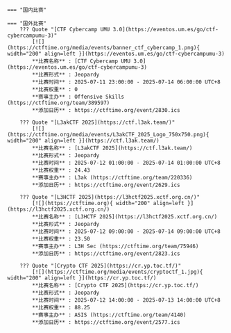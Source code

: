     === "国内比赛"
    
    === "国外比赛"
        ??? Quote "[CTF Cybercamp UMU 3.0](https://eventos.um.es/go/ctf-cybercampumu-3)"  
            [![](https://ctftime.org/media/events/banner_ctf_cybercamp_1.png){ width="200" align=left }](https://eventos.um.es/go/ctf-cybercampumu-3)  
            **比赛名称** : [CTF Cybercamp UMU 3.0](https://eventos.um.es/go/ctf-cybercampumu-3)  
            **比赛形式** : Jeopardy  
            **比赛时间** : 2025-07-11 23:00:00 - 2025-07-14 06:00:00 UTC+8  
            **比赛权重** : 0  
            **赛事主办** : Offensive Skills (https://ctftime.org/team/389597)  
            **添加日历** : https://ctftime.org/event/2830.ics  
            
        ??? Quote "[L3akCTF 2025](https://ctf.l3ak.team/)"  
            [![](https://ctftime.org/media/events/L3akCTF_2025_Logo_750x750.png){ width="200" align=left }](https://ctf.l3ak.team/)  
            **比赛名称** : [L3akCTF 2025](https://ctf.l3ak.team/)  
            **比赛形式** : Jeopardy  
            **比赛时间** : 2025-07-12 01:00:00 - 2025-07-14 01:00:00 UTC+8  
            **比赛权重** : 24.43  
            **赛事主办** : L3ak (https://ctftime.org/team/220336)  
            **添加日历** : https://ctftime.org/event/2629.ics  
            
        ??? Quote "[L3HCTF 2025](https://l3hctf2025.xctf.org.cn/)"  
            [![](https://ctftime.org){ width="200" align=left }](https://l3hctf2025.xctf.org.cn/)  
            **比赛名称** : [L3HCTF 2025](https://l3hctf2025.xctf.org.cn/)  
            **比赛形式** : Jeopardy  
            **比赛时间** : 2025-07-12 09:00:00 - 2025-07-14 09:00:00 UTC+8  
            **比赛权重** : 23.50  
            **赛事主办** : L3H Sec (https://ctftime.org/team/75946)  
            **添加日历** : https://ctftime.org/event/2823.ics  
            
        ??? Quote "[Crypto CTF 2025](https://cr.yp.toc.tf/)"  
            [![](https://ctftime.org/media/events/cryptoctf_1.jpg){ width="200" align=left }](https://cr.yp.toc.tf/)  
            **比赛名称** : [Crypto CTF 2025](https://cr.yp.toc.tf/)  
            **比赛形式** : Jeopardy  
            **比赛时间** : 2025-07-12 14:00:00 - 2025-07-13 14:00:00 UTC+8  
            **比赛权重** : 88.25  
            **赛事主办** : ASIS (https://ctftime.org/team/4140)  
            **添加日历** : https://ctftime.org/event/2577.ics  
            